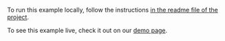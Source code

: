 To run this example locally, follow the instructions [in the readme file of the project](https://github.com/acidb/mobiscroll-demos-react?tab=readme-ov-file#mobiscroll-react-demos). 

To see this example live, check it out on our [demo page](https://demo.mobiscroll.com/react/eventcalendar/event-popover#).